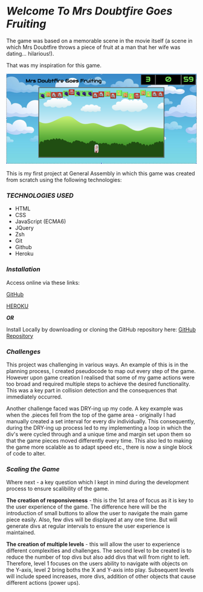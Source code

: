 # **_Welcome To Mrs Doubtfire Goes Fruiting_**

The game was based on a memorable scene in the movie itself (a scene in which Mrs Doubtfire throws a piece of fruit at a man that her wife was dating... hilarious!).

That was my inspiration for this game.

![](gameSs.png)

This is my first project at General Assembly in which this game was created from scratch using the following technologies:

### ***TECHNOLOGIES USED***

* 	HTML
*  CSS
*  JavaScript (ECMA6)
*  JQuery
*  Zsh
*  Git
*  Github
*  Heroku


### ***Installation***

Access online via these links:

[GitHub](https://github.com/avadher510/project_1_mrs_doubtfire)

[HEROKU](https://mrs-doubtfire.herokuapp.com/)

***OR***

Install Locally by downloading or cloning the GitHub repository here: [GitHub Repository](https://github.com/avadher510/project_1_mrs_doubtfire)

### ***Challenges***

This project was challenging in various ways. An example of this is in the planning process, I created pseudocode to map out every step of the game. However upon game creation I realised that some of my game actions were too broad and required multiple steps to achieve the desired functionality. This was a key part in collision detection and the consequences that immediately occurred. 

Another challenge faced was DRY-ing up my code. A key example was when the .pieces fell from the top of the game area - originally I had manually created a set interval for every div individually. This consequently, during the DRY-ing up process led to my implementing a loop in which the div's were cycled through and a unique time and margin set upon them so that the game pieces moved differently every time. This also led to making the game more scalable as to adapt speed etc., there is now a single block of code to alter. 

### ***Scaling the Game***

Where next - a key question which I kept in mind during the development process to ensure scalibility of the game.

**The creation of responsiveness** - this is the 1st area of focus as it is key to the user experience of the game. The difference here will be the introduction of small buttons to allow the user to navigate the main game piece easily. Also, few divs will be displayed at any one time. But will generate divs at regular intervals to ensure the user experience is maintained.

**The creation of multiple levels** - this will allow the user to experience different complexities and challenges. The second level to be created is to reduce the number of top divs but also add divs that will from right to left. Therefore, level 1 focuses on the users ability to navigate with objects on the Y-axis, level 2 bring boths the X and Y-axis into play. Subsequent levels will include speed increases, more divs, addition of other objects that cause different actions (power ups).

